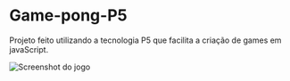 # Game-pong-P5

Projeto feito utilizando a tecnologia P5 que facilita a criação de games em javaScript.

![Screenshot do jogo](Git_Pong.gif)